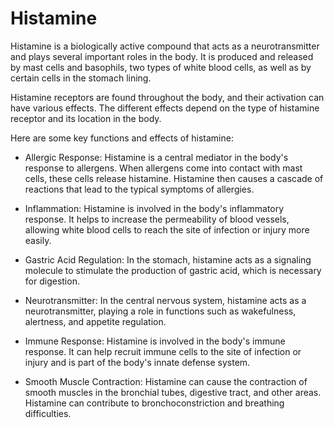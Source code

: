 # Histamine 

Histamine is a biologically active compound that acts as a neurotransmitter and plays several important roles in the body. It is produced and released by mast cells and basophils, two types of white blood cells, as well as by certain cells in the stomach lining.

Histamine receptors are found throughout the body, and their activation can have various effects. The different effects depend on the type of histamine receptor and its location in the body. 

Here are some key functions and effects of histamine:

* Allergic Response: Histamine is a central mediator in the body's response to allergens. When allergens come into contact with mast cells, these cells release histamine. Histamine then causes a cascade of reactions that lead to the typical symptoms of allergies.

* Inflammation: Histamine is involved in the body's inflammatory response. It helps to increase the permeability of blood vessels, allowing white blood cells to reach the site of infection or injury more easily.
 
* Gastric Acid Regulation: In the stomach, histamine acts as a signaling molecule to stimulate the production of gastric acid, which is necessary for digestion.

* Neurotransmitter: In the central nervous system, histamine acts as a neurotransmitter, playing a role in functions such as wakefulness, alertness, and appetite regulation.

* Immune Response: Histamine is involved in the body's immune response. It can help recruit immune cells to the site of infection or injury and is part of the body's innate defense system.

* Smooth Muscle Contraction: Histamine can cause the contraction of smooth muscles in the bronchial tubes, digestive tract, and other areas. Histamine can contribute to bronchoconstriction and breathing difficulties.
